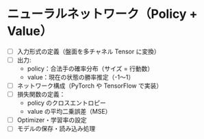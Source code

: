 # ニューラルネットワーク（Policy + Value）

- [ ] 入力形式の定義（盤面を多チャネル Tensor に変換）
- [ ] 出力: 
  - policy：合法手の確率分布（サイズ = 行動数）
  - value：現在の状態の勝率推定（-1〜1）
- [ ] ネットワーク構成（PyTorch や TensorFlow で実装）
- [ ] 損失関数の定義：
  - policy のクロスエントロピー
  - value の平均二乗誤差（MSE）
- [ ] Optimizer・学習率の設定
- [ ] モデルの保存・読み込み処理
